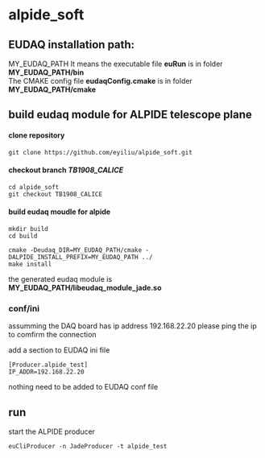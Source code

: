 # alpide_soft

## EUDAQ installation path:  
MY_EUDAQ_PATH 
It means the executable file **euRun** is in folder   **MY_EUDAQ_PATH/bin**   
The CMAKE config file **eudaqConfig.cmake** is in folder   **MY_EUDAQ_PATH/cmake**  


##  build eudaq module for ALPIDE telescope plane
#### clone  repository
```
git clone https://github.com/eyiliu/alpide_soft.git
```

#### checkout branch *TB1908_CALICE* 
```
cd alpide_soft
git checkout TB1908_CALICE
```

#### build eudaq moudle  for alpide
```
mkdir build
cd build

cmake -Deudaq_DIR=MY_EUDAQ_PATH/cmake -DALPIDE_INSTALL_PREFIX=MY_EUDAQ_PATH ../
make install  
```
the generated eudaq module is   
**MY_EUDAQ_PATH/libeudaq\_module_jade.so**



### conf/ini 
assumming the DAQ board has ip address 192.168.22.20
please ping the ip to comfirm the connection 

add a section to EUDAQ ini file 
```
[Producer.alpide_test]
IP_ADDR=192.168.22.20
```

nothing need to be added to EUDAQ conf file

## run  

start the ALPIDE producer
```
euCliProducer -n JadeProducer -t alpide_test
```

